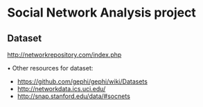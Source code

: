 # Social Network Analysis project
 
## Dataset
http://networkrepository.com/index.php

• Other resources for dataset:
- https://github.com/gephi/gephi/wiki/Datasets
- http://networkdata.ics.uci.edu/
- http://snap.stanford.edu/data/#socnets


